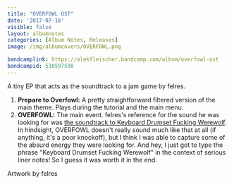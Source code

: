 ```yaml
---
title: "OVERFOWL OST"
date: '2017-07-16'
visible: false
layout: albumnotes
categories: [Album Notes, Releases]
image: /img/albumcovers/OVERFOWL.png

bandcamplink: https://alekfleischer.bandcamp.com/album/overfowl-ost
bandcampid: 530597598
---
```

A tiny EP that acts as the soundtrack to a jam game by felres.

1. **Prepare to Overfowl:** A pretty straightforward filtered version of the main theme. Plays during the tutorial and the main menu.
2. **OVERFOWL:** The main event. felres's reference for the sound he was looking for was [the soundtrack to Keyboard Drumset Fucking Werewolf](https://fwamusic.bandcamp.com/track/ii-keep-my-adresse-to-yourself-cause-we-need-secrets). In hindsight, OVERFOWL doesn't really sound much like that at all (if anything, it's a poor knockoff), but I think I was able to capture some of the absurd energy they were looking for. And hey, I just got to type the phrase "Keyboard Drumset Fucking Werewolf" in the context of serious liner notes! So I guess it was worth it in the end.

Artwork by felres
